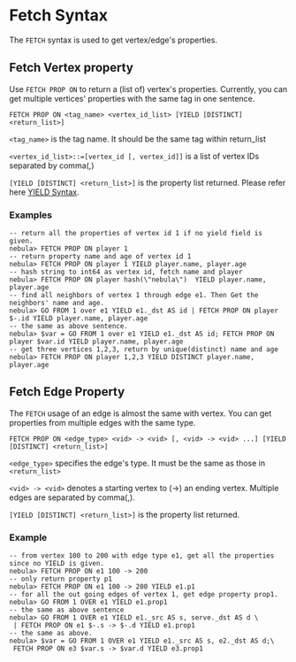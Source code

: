 # Fetch Syntax

The `FETCH` syntax is used to get vertex/edge's properties.

## Fetch Vertex property

Use `FETCH PROP ON` to return a (list of) vertex's properties. Currently, you can get multiple vertices' properties with the same tag in one sentence.  

```ngql
FETCH PROP ON <tag_name> <vertex_id_list> [YIELD [DISTINCT] <return_list>]
```

`<tag_name>` is the tag name. It should be the same tag within return_list

`<vertex_id_list>::=[vertex_id [, vertex_id]]` is a list of vertex IDs separated by comma(,)

`[YIELD [DISTINCT] <return_list>]` is the property list returned. Please refer here [YIELD Syntax](yield-syntax.md).

### Examples

```ngql
-- return all the properties of vertex id 1 if no yield field is given.
nebula> FETCH PROP ON player 1
-- return property name and age of vertex id 1
nebula> FETCH PROP ON player 1 YIELD player.name, player.age
-- hash string to int64 as vertex id, fetch name and player
nebula> FETCH PROP ON player hash(\"nebula\")  YIELD player.name, player.age
-- find all neighbors of vertex 1 through edge e1. Then Get the neighbors' name and age.
nebula> GO FROM 1 over e1 YIELD e1._dst AS id | FETCH PROP ON player $-.id YIELD player.name, player.age
-- the same as above sentence.
nebula> $var = GO FROM 1 over e1 YIELD e1._dst AS id; FETCH PROP ON player $var.id YIELD player.name, player.age
-- get three vertices 1,2,3, return by unique(distinct) name and age
nebula> FETCH PROP ON player 1,2,3 YIELD DISTINCT player.name, player.age
```

## Fetch Edge Property

The `FETCH` usage of an edge is almost the same with vertex.
You can get properties from multiple edges with the same type.

```ngql
FETCH PROP ON <edge_type> <vid> -> <vid> [, <vid> -> <vid> ...] [YIELD [DISTINCT] <return_list>]
```

`<edge_type>` specifies the edge's type. It must be the same as those in `<return_list>`

`<vid> -> <vid>` denotes a starting vertex to (->) an ending vertex. Multiple edges are separated by comma(,).

`[YIELD [DISTINCT] <return_list>]` is the property list returned.

### Example

```ngql
-- from vertex 100 to 200 with edge type e1, get all the properties since no YIELD is given.
nebula> FETCH PROP ON e1 100 -> 200
-- only return property p1
nebula> FETCH PROP ON e1 100 -> 200 YIELD e1.p1
-- for all the out going edges of vertex 1, get edge property prop1.
nebula> GO FROM 1 OVER e1 YIELD e1.prop1
-- the same as above sentence
nebula> GO FROM 1 OVER e1 YIELD e1._src AS s, serve._dst AS d \
 | FETCH PROP ON e1 $-.s -> $-.d YIELD e1.prop1
-- the same as above.
nebula> $var = GO FROM 1 OVER e1 YIELD e1._src AS s, e2._dst AS d;\
 FETCH PROP ON e3 $var.s -> $var.d YIELD e3.prop1
```
